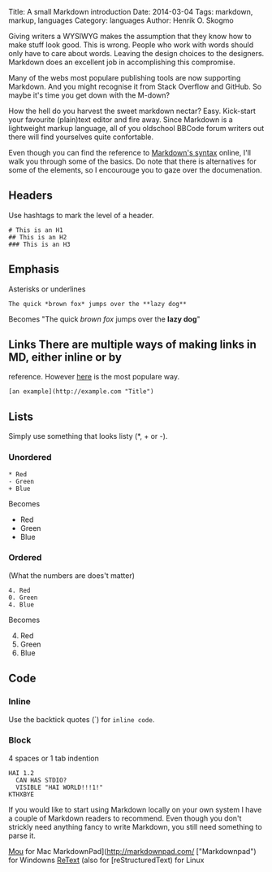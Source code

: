 Title: A small Markdown introduction
Date: 2014-03-04
Tags: markdown, markup, languages
Category: languages
Author: Henrik O. Skogmo


Giving writers a WYSIWYG makes the assumption that they know how to make stuff
look good. This is wrong. People who work with words should only have to care
about words. Leaving the design choices to the designers. Markdown does an
excellent job in accomplishing this compromise.

Many of the webs most populare publishing tools are now supporting Markdown.
And you might recognise it from Stack Overflow and GitHub. So maybe it's time
you get down with the M-down?

How the hell do you harvest the sweet markdown nectar? Easy. Kick-start your
favourite (plain)text editor and fire away. Since Markdown is a lightweight
markup language, all of you oldschool BBCode forum writers out there will find
yourselves quite confortable.

Even though you can find the reference to [Markdown's
syntax](http://daringfireball.net/projects/markdown/syntax) online, I'll walk
you through some of the basics. Do note that there is alternatives for some of
the elements, so I encourouge you to gaze over the documenation.

## Headers

Use hashtags to mark the level of a header.

    # This is an H1
    ## This is an H2
    ### This is an H3

## Emphasis
Asterisks or underlines

    The quick *brown fox* jumps over the **lazy dog**

Becomes "The quick *brown fox* jumps over the **lazy dog**"

## Links There are multiple ways of making links in MD, either inline or by
reference. However [here]() is the most populare way.

    [an example](http://example.com "Title")

## Lists
Simply use something that looks listy (\*, \+ or \-).

### Unordered

    * Red
    - Green
    + Blue

Becomes

* Red
* Green
* Blue

### Ordered
(What the numbers are does't matter)

    4. Red
    0. Green
    4. Blue

Becomes

4. Red
0. Green
4. Blue

## Code
### Inline
Use the backtick quotes (\`) for `inline code`.

### Block
4 spaces or 1 tab indention

    HAI 1.2
      CAN HAS STDIO?
      VISIBLE "HAI WORLD!!!1!"
    KTHXBYE

If you would like to start using Markdown locally on your own system I have a
couple of Markdown readers to recommend. Even though you don't strickly need
anything fancy to write Markdown, you still need something to parse it.

[Mou](http://mouapp.com/ "Mou App") for Mac MarkdownPad](http://markdownpad.com/
["Markdownpad") for Windowns
[ReText](http://sourceforge.net/p/retext/home/ReText/ "ReText") (also for
[reStructuredText) for Linux
